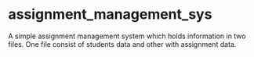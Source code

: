 # assignment_management_sys
A simple assignment management system which holds information in two files. One file consist of students data and other with assignment data. 
